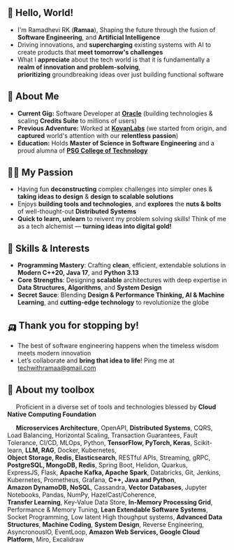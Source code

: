 ## 🐼 Hello, World! 

- I'm Ramadhevi RK (**Ramaa**), Shaping the future through the fusion of **Software Engineering**, and **Artificial Intelligence**
- Driving innovations, and **supercharging** existing systems with AI to create products that **meet tomorrow's challenges**
- What I **appreciate** about the tech world is that it is fundamentally a **realm of innovation and problem-solving**,  
  **prioritizing** groundbreaking ideas over just building functional software

## 🥑 About Me

- **Current Gig:** Software Developer at **[Oracle](https://oracle.com)** (building technologies & scaling **Credits Suite** to millions of users)
- **Previous Adventure:** Worked at **[KovanLabs](https://kovanlabs.com)** (we started from origin, and **captured** world's attention with our **relentless passion**)  
- **Education:** Holds **Master of Science in Software Engineering** and a proud alumna of **[PSG College of Technology](https://www.psgtech.edu/index1.php)**

## 🏄‍♀️ My Passion

- Having fun **deconstructing** complex challenges into simpler ones & **taking ideas to design** & **design to scalable solutions**
- Enjoys **building tools and technologies**, and **explores** the **nuts & bolts** of well-thought-out **Distributed Systems**
- **Quick to learn, unlearn** to reivent my problem solving skills! Think of me as a tech alchemist — **turning ideas into digital gold!**

## 🧀 Skills & Interests

- **Programming Mastery**: Crafting **clean**, efficient, extendable solutions in **Modern C++20, Java 17**, and **Python 3.13**
- **Core Strengths**: Designing **scalable** architectures with deep expertise in **Data Structures, Algorithms**, and **System Design**
- **Secret Sauce**: Blending **Design & Performance Thinking, AI & Machine Learning**, and **cutting-edge technology** to revolutionize the globe

## 🛺 Thank you for stopping by!
- The best of software engineering happens when the timeless wisdom meets modern innovation
- Let’s collaborate and **bring that idea to life**! Ping me at [techwithramaa@gmail.com](mailto:TechWithRamaa@example.com)

## 💼 About my toolbox

&nbsp;&nbsp;&nbsp;&nbsp; Proficient in a diverse set of tools and technologies blessed by **Cloud Native Computing Foundation** 

&nbsp;&nbsp;&nbsp;&nbsp; **Microservices Architecture**, OpenAPI, **Distributed Systems**, CQRS, Load Balancing, Horizontal Scaling,
Transaction Guarantees, Fault Tolerance, CI/CD, MLOps, Python, **TensorFlow, PyTorch, Keras**, Scikit-learn, **LLM, RAG**, Docker, Kubernetes,  
 **Object Storage, Redis, Elasticsearch**, RESTful APIs, Streaming, gRPC, **PostgreSQL, MongoDB, Redis**, Spring Boot, Helidon, Quarkus,  
 ExpressJS, Flask, **Apache Kafka, Apache Spark**, Databricks, Git, Jenkins, Kubernetes, Prometheus, Grafana,  **C++, Java and Python**,   
**Amazon DynamoDB, NoSQL**, Cassandra, **Vector Databases**, Jupyter Notebooks, Pandas, NumPy, HazelCast/Coherence,&nbsp;&nbsp;  
**Transfer Learning**, Key-Value Data Store, **In-Memory Processing Grid**, Performance & Memory Tuning, **Lean Extendable Software Systems**,
Socket Programming, Low latent High thoughput systems, **Advanced Data Structures**, **Machine Coding**, **System Design**, Reverse Engineering, 
AsyncronousIO, EventLoop, **Amazon Web Services, Google Cloud Platform**, Miro, Excalidraw
